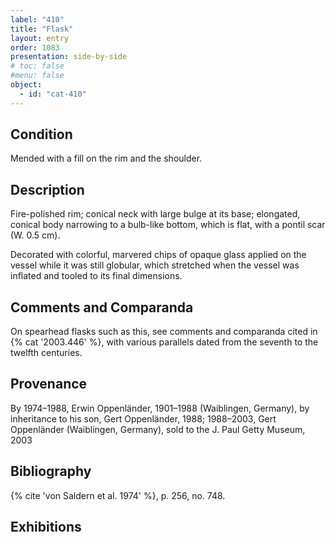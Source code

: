 ```yaml
---
label: "410"
title: "Flask"
layout: entry
order: 1083
presentation: side-by-side
# toc: false
#menu: false 
object:
  - id: "cat-410"
---
```


## Condition

Mended with a fill on the rim and the shoulder.

## Description

Fire-polished rim; conical neck with large bulge at its base; elongated, conical body narrowing to a bulb-like bottom, which is flat, with a pontil scar (W. 0.5 cm).

Decorated with colorful, marvered chips of opaque glass applied on the vessel while it was still globular, which stretched when the vessel was inflated and tooled to its final dimensions.

## Comments and Comparanda

On spearhead flasks such as this, see comments and comparanda cited in {% cat '2003.446' %}, with various parallels dated from the seventh to the twelfth centuries.

## Provenance

By 1974–1988, Erwin Oppenländer, 1901–1988 (Waiblingen, Germany), by inheritance to his son, Gert Oppenländer, 1988; 1988–2003, Gert Oppenländer (Waiblingen, Germany), sold to the J. Paul Getty Museum, 2003

## Bibliography

{% cite 'von Saldern et al. 1974' %}, p. 256, no. 748.

## Exhibitions
